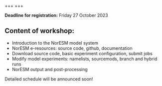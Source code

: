 +++
+++

**Deadline for registration:** Friday 27 October 2023



## Content of workshop:

- Introduction to the NorESM model system
- NorESM e-resources: source code, github, documentation
- Download source code, basic experiment configuration, submit jobs
- Modify model experiments: namelists, sourcemods, branch and hybrid runs
- NorESM output and post-processing

Detailed schedule will be announced soon!
